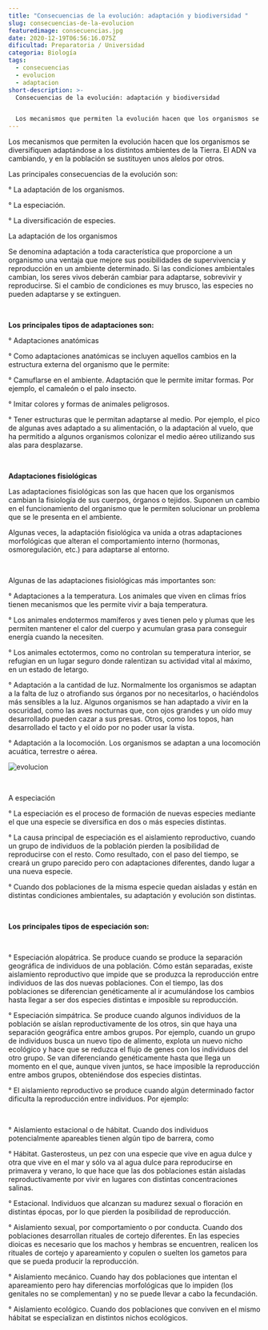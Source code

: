 ```yaml
---
title: "Consecuencias de la evolución: adaptación y biodiversidad "
slug: consecuencias-de-la-evolucion
featuredimage: consecuencias.jpg
date: 2020-12-19T06:56:16.075Z
dificultad: Preparatoria / Universidad
categoria: Biología
tags:
  - consecuencias
  - evolucion
  - adaptacion
short-description: >-
  Consecuencias de la evolución: adaptación y biodiversidad 


  Los mecanismos que permiten la evolución hacen que los organismos se diversifiquen adaptándose a los distintos ambientes de la Tierra.
---
```

Los mecanismos que permiten la evolución hacen que los organismos se diversifiquen adaptándose a los distintos ambientes de la Tierra. El ADN va cambiando, y en la población se sustituyen unos alelos por otros.

Las principales consecuencias de la evolución son:

° La adaptación de los organismos.

° La especiación.

° La diversificación de especies.

La adaptación de los organismos

Se denomina adaptación a toda característica que proporcione a un organismo una ventaja que mejore sus posibilidades de supervivencia y reproducción en un ambiente determinado. Si las condiciones ambientales cambian, los seres vivos deberán cambiar para adaptarse, sobrevivir y reproducirse. Si el cambio de condiciones es muy brusco, las especies no pueden adaptarse y se extinguen.

</br>

**Los principales tipos de adaptaciones son:**

° Adaptaciones anatómicas

° Como adaptaciones anatómicas se incluyen aquellos cambios en la estructura externa del organismo que le permite:

° Camuflarse en el ambiente. Adaptación que le permite imitar formas. Por ejemplo, el camaleón o el palo insecto.

° Imitar colores y formas de animales peligrosos.

° Tener estructuras que le permitan adaptarse al medio. Por ejemplo, el pico de algunas aves adaptado a su alimentación, o la adaptación al vuelo, que ha permitido a algunos organismos colonizar el medio aéreo utilizando sus alas para desplazarse.

</br>

**Adaptaciones fisiológicas**

Las adaptaciones fisiológicas son las que hacen que los organismos cambian la fisiología de sus cuerpos, órganos o tejidos. Suponen un cambio en el funcionamiento del organismo que le permiten solucionar un problema que se le presenta en el ambiente.



Algunas veces, la adaptación fisiológica va unida a otras adaptaciones morfológicas que alteran el comportamiento interno (hormonas, osmoregulación, etc.) para adaptarse al entorno.

</br>

Algunas de las adaptaciones fisiológicas más importantes son:

° Adaptaciones a la temperatura. Los animales que viven en climas fríos tienen mecanismos que les permite vivir a baja temperatura.

° Los animales endotermos mamíferos y aves tienen pelo y plumas que les permiten mantener el calor del cuerpo y acumulan grasa para conseguir energía cuando la necesiten.

° Los animales ectotermos, como no controlan su temperatura interior, se refugian en un lugar seguro donde ralentizan su actividad vital al máximo, en un estado de letargo.

° Adaptación a la cantidad de luz. Normalmente los organismos se adaptan a la falta de luz o atrofiando sus órganos por no necesitarlos, o haciéndolos más sensibles a la luz. Algunos organismos se han adaptado a vivir en la oscuridad, como las aves nocturnas que, con ojos grandes y un oído muy desarrollado pueden cazar a sus presas. Otros, como los topos, han desarrollado el tacto y el oído por no poder usar la vista.

° Adaptación a la locomoción. Los organismos se adaptan a una locomoción acuática, terrestre o aérea.

![evolucion](/assets/evolucion.jpg "evolucion")

</br>

A especiación

° La especiación es el proceso de formación de nuevas especies mediante el que una especie se diversifica en dos o más especies distintas.

° La causa principal de especiación es el aislamiento reproductivo, cuando un grupo de individuos de la población pierden la posibilidad de reproducirse con el resto. Como resultado, con el paso del tiempo, se creará un grupo parecido pero con adaptaciones diferentes, dando lugar a una nueva especie.

° Cuando dos poblaciones de la misma especie quedan aisladas y están en distintas condiciones ambientales, su adaptación y evolución son distintas.

</br>

**Los principales tipos de especiación son:**

</br>

° Especiación alopátrica. Se produce cuando se produce la separación geográfica de individuos de una población. Cómo están separadas, existe aislamiento reproductivo que impide que se produzca la reproducción entre individuos de las dos nuevas poblaciones. Con el tiempo, las dos poblaciones se diferencian genéticamente al ir acumulándose los cambios hasta llegar a ser dos especies distintas e imposible su reproducción.

° Especiación simpátrica. Se produce cuando algunos individuos de la población se aíslan reproductivamente de los otros, sin que haya una separación geográfica entre ambos grupos. Por ejemplo, cuando un grupo de individuos busca un nuevo tipo de alimento, explota un nuevo nicho ecológico y hace que se reduzca el flujo de genes con los individuos del otro grupo. Se van diferenciando genéticamente hasta que llega un momento en el que, aunque viven juntos, se hace imposible la reproducción entre ambos grupos, obteniéndose dos especies distintas.

° El aislamiento reproductivo se produce cuando algún determinado factor dificulta la reproducción entre individuos. Por ejemplo:

</br>

° Aislamiento estacional o de hábitat. Cuando dos individuos potencialmente apareables tienen algún tipo de barrera, como

° Hábitat. Gasterosteus, un pez con una especie que vive en agua dulce y otra que vive en el mar y sólo va al agua dulce para reproducirse en primavera y verano, lo que hace que las dos poblaciones están aisladas reproductivamente por vivir en lugares con distintas concentraciones salinas.

° Estacional. Individuos que alcanzan su madurez sexual o floración en distintas épocas, por lo que pierden la posibilidad de reproducción.

° Aislamiento sexual, por comportamiento o por conducta. Cuando dos poblaciones desarrollan rituales de cortejo diferentes. En las especies dioicas es necesario que los machos y hembras se encuentren, realicen los rituales de cortejo y apareamiento y copulen o suelten los gametos para que se pueda producir la reproducción.

° Aislamiento mecánico. Cuando hay dos poblaciones que intentan el apareamiento pero hay diferencias morfológicas que lo impiden (los genitales no se complementan) y no se puede llevar a cabo la fecundación.

° Aislamiento ecológico. Cuando dos poblaciones que conviven en el mismo hábitat se especializan en distintos nichos ecológicos.